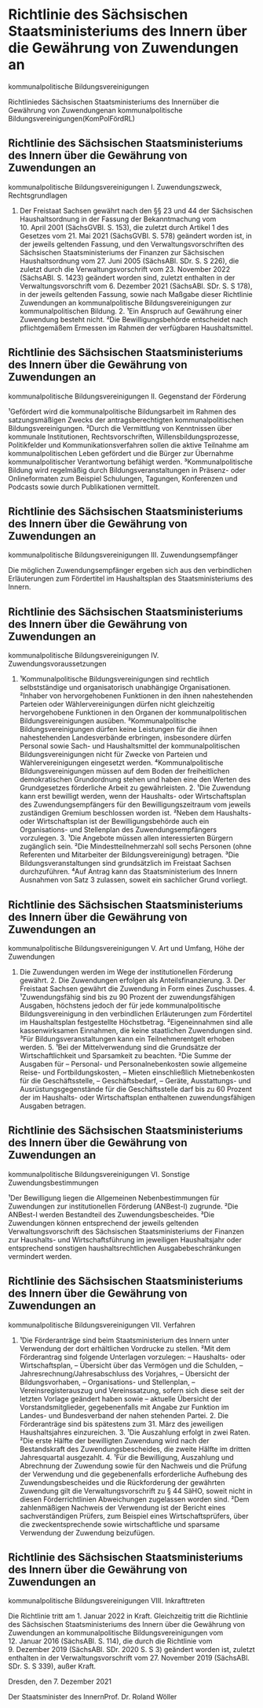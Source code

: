 # Richtlinie des Sächsischen Staatsministeriums des Innern über die Gewährung von Zuwendungen an
kommunalpolitische Bildungsvereinigungen

Richtliniedes Sächsischen Staatsministeriums des Innernüber die Gewährung von Zuwendungenan kommunalpolitische Bildungsvereinigungen(KomPolFördRL)

## Richtlinie des Sächsischen Staatsministeriums des Innern über die Gewährung von Zuwendungen an
kommunalpolitische Bildungsvereinigungen I. Zuwendungszweck, Rechtsgrundlagen

1. Der Freistaat Sachsen gewährt nach den §§ 23 und 44 der Sächsischen Haushaltsordnung in der Fassung der Bekanntmachung vom 10. April 2001 (SächsGVBl. S. 153), die zuletzt durch Artikel 1 des Gesetzes vom 21. Mai 2021 (SächsGVBl. S. 578) geändert worden ist, in der jeweils geltenden Fassung, und den Verwaltungsvorschriften des Sächsischen Staatsministeriums der Finanzen zur Sächsischen Haushaltsordnung vom 27. Juni 2005 (SächsABl. SDr. S. S 226), die zuletzt durch die Verwaltungsvorschrift vom 23. November 2022 (SächsABl. S. 1423) geändert worden sind, zuletzt enthalten in der Verwaltungsvorschrift vom 6. Dezember 2021 (SächsABl. SDr. S. S 178), in der jeweils geltenden Fassung, sowie nach Maßgabe dieser Richtlinie Zuwendungen an kommunalpolitische Bildungsvereinigungen zur kommunalpolitischen Bildung. 2. ¹Ein Anspruch auf Gewährung einer Zuwendung besteht nicht. ²Die Bewilligungsbehörde entscheidet nach pflichtgemäßem Ermessen im Rahmen der verfügbaren Haushaltsmittel. 
## Richtlinie des Sächsischen Staatsministeriums des Innern über die Gewährung von Zuwendungen an
kommunalpolitische Bildungsvereinigungen II. Gegenstand der Förderung

¹Gefördert wird die kommunalpolitische Bildungsarbeit im Rahmen des satzungsmäßigen Zwecks der antragsberechtigten kommunalpolitischen Bildungsvereinigungen. ²Durch die Vermittlung von Kenntnissen über kommunale Institutionen, Rechtsvorschriften, Willensbildungsprozesse, Politikfelder und Kommunikationsverfahren sollen die aktive Teilnahme am kommunalpolitischen Leben gefördert und die Bürger zur Übernahme kommunalpolitischer Verantwortung befähigt werden. ³Kommunalpolitische Bildung wird regelmäßig durch Bildungsveranstaltungen in Präsenz- oder Onlineformaten zum Beispiel Schulungen, Tagungen, Konferenzen und Podcasts sowie durch Publikationen vermittelt.


## Richtlinie des Sächsischen Staatsministeriums des Innern über die Gewährung von Zuwendungen an
kommunalpolitische Bildungsvereinigungen III. Zuwendungsempfänger

Die möglichen Zuwendungsempfänger ergeben sich aus den verbindlichen Erläuterungen zum Fördertitel im Haushaltsplan des Staatsministeriums des Innern.


## Richtlinie des Sächsischen Staatsministeriums des Innern über die Gewährung von Zuwendungen an
kommunalpolitische Bildungsvereinigungen IV. Zuwendungsvoraussetzungen

1. ¹Kommunalpolitische Bildungsvereinigungen sind rechtlich selbstständige und organisatorisch unabhängige Organisationen. ²Inhaber von hervorgehobenen Funktionen in den ihnen nahestehenden Parteien oder Wählervereinigungen dürfen nicht gleichzeitig hervorgehobene Funktionen in den Organen der kommunalpolitischen Bildungsvereinigungen ausüben. ³Kommunalpolitische Bildungsvereinigungen dürfen keine Leistungen für die ihnen nahestehenden Landesverbände erbringen, insbesondere dürfen Personal sowie Sach- und Haushaltsmittel der kommunalpolitischen Bildungsvereinigungen nicht für Zwecke von Parteien und Wählervereinigungen eingesetzt werden. ⁴Kommunalpolitische Bildungsvereinigungen müssen auf dem Boden der freiheitlichen demokratischen Grundordnung stehen und haben eine den Werten des Grundgesetzes förderliche Arbeit zu gewährleisten. 2. ¹Die Zuwendung kann erst bewilligt werden, wenn der Haushalts- oder Wirtschaftsplan des Zuwendungsempfängers für den Bewilligungszeitraum vom jeweils zuständigen Gremium beschlossen worden ist. ²Neben dem Haushalts- oder Wirtschaftsplan ist der Bewilligungsbehörde auch ein Organisations- und Stellenplan des Zuwendungsempfängers vorzulegen. 3. ¹Die Angebote müssen allen interessierten Bürgern zugänglich sein. ²Die Mindestteilnehmerzahl soll sechs Personen (ohne Referenten und Mitarbeiter der Bildungsvereinigung) betragen. ³Die Bildungsveranstaltungen sind grundsätzlich im Freistaat Sachsen durchzuführen. ⁴Auf Antrag kann das Staatsministerium des Innern Ausnahmen von Satz 3 zulassen, soweit ein sachlicher Grund vorliegt. 
## Richtlinie des Sächsischen Staatsministeriums des Innern über die Gewährung von Zuwendungen an
kommunalpolitische Bildungsvereinigungen V. Art und Umfang, Höhe der Zuwendungen

1. Die Zuwendungen werden im Wege der institutionellen Förderung gewährt. 2. Die Zuwendungen erfolgen als Anteilsfinanzierung. 3. Der Freistaat Sachsen gewährt die Zuwendung in Form eines Zuschusses. 4. ¹Zuwendungsfähig sind bis zu 90 Prozent der zuwendungsfähigen Ausgaben, höchstens jedoch der für jede kommunalpolitische Bildungsvereinigung in den verbindlichen Erläuterungen zum Fördertitel im Haushaltsplan festgestellte Höchstbetrag. ²Eigeneinnahmen sind alle kassenwirksamen Einnahmen, die keine staatlichen Zuwendungen sind. ³Für Bildungsveranstaltungen kann ein Teilnehmerentgelt erhoben werden. 5. ¹Bei der Mittelverwendung sind die Grundsätze der Wirtschaftlichkeit und Sparsamkeit zu beachten. ²Die Summe der Ausgaben für – Personal- und Personalnebenkosten sowie allgemeine Reise- und Fortbildungskosten, – Mieten einschließlich Mietnebenkosten für die Geschäftsstelle, – Geschäftsbedarf, – Geräte, Ausstattungs- und Ausrüstungsgegenstände für die Geschäftsstelle darf bis zu 60 Prozent der im Haushalts- oder Wirtschaftsplan enthaltenen zuwendungsfähigen Ausgaben betragen. 
## Richtlinie des Sächsischen Staatsministeriums des Innern über die Gewährung von Zuwendungen an
kommunalpolitische Bildungsvereinigungen VI. Sonstige Zuwendungsbestimmungen

¹Der Bewilligung liegen die Allgemeinen Nebenbestimmungen für Zuwendungen zur institutionellen Förderung (ANBest-I) zugrunde. ²Die ANBest-I werden Bestandteil des Zuwendungsbescheides. ³Die Zuwendungen können entsprechend der jeweils geltenden Verwaltungsvorschrift des Sächsischen Staatsministeriums der Finanzen zur Haushalts- und Wirtschaftsführung im jeweiligen Haushaltsjahr oder entsprechend sonstigen haushaltsrechtlichen Ausgabebeschränkungen vermindert werden.


## Richtlinie des Sächsischen Staatsministeriums des Innern über die Gewährung von Zuwendungen an
kommunalpolitische Bildungsvereinigungen VII. Verfahren

1. ¹Die Förderanträge sind beim Staatsministerium des Innern unter Verwendung der dort erhältlichen Vordrucke zu stellen. ²Mit dem Förderantrag sind folgende Unterlagen vorzulegen: – Haushalts- oder Wirtschaftsplan, – Übersicht über das Vermögen und die Schulden, – Jahresrechnung/Jahresabschluss des Vorjahres, – Übersicht der Bildungsvorhaben, – Organisations- und Stellenplan, – Vereinsregisterauszug und Vereinssatzung, sofern sich diese seit der letzten Vorlage geändert haben sowie – aktuelle Übersicht der Vorstandsmitglieder, gegebenenfalls mit Angabe zur Funktion im Landes- und Bundesverband der nahen stehenden Partei. 2. Die Förderanträge sind bis spätestens zum 31. März des jeweiligen Haushaltsjahres einzureichen. 3. ¹Die Auszahlung erfolgt in zwei Raten. ²Die erste Hälfte der bewilligten Zuwendung wird nach der Bestandskraft des Zuwendungsbescheides, die zweite Hälfte im dritten Jahresquartal ausgezahlt. 4. ¹Für die Bewilligung, Auszahlung und Abrechnung der Zuwendung sowie für den Nachweis und die Prüfung der Verwendung und die gegebenenfalls erforderliche Aufhebung des Zuwendungsbescheides und die Rückforderung der gewährten Zuwendung gilt die Verwaltungsvorschrift zu § 44 SäHO, soweit nicht in diesen Förderrichtlinien Abweichungen zugelassen worden sind. ²Dem zahlenmäßigen Nachweis der Verwendung ist der Bericht eines sachverständigen Prüfers, zum Beispiel eines Wirtschaftsprüfers, über die zweckentsprechende sowie wirtschaftliche und sparsame Verwendung der Zuwendung beizufügen. 
## Richtlinie des Sächsischen Staatsministeriums des Innern über die Gewährung von Zuwendungen an
kommunalpolitische Bildungsvereinigungen VIII. Inkrafttreten

Die Richtlinie tritt am 1. Januar 2022 in Kraft. Gleichzeitig tritt die Richtlinie des Sächsischen Staatsministeriums des Innern über die Gewährung von Zuwendungen an kommunalpolitische Bildungsvereinigungen vom 12. Januar 2016 (SächsABl. S. 114), die durch die Richtlinie vom 9. Dezember 2019 (SächsABl. SDr. 2020 S. S 3) geändert worden ist, zuletzt enthalten in der Verwaltungsvorschrift vom 27. November 2019 (SächsABl. SDr. S. S 339), außer Kraft.

Dresden, den 7. Dezember 2021

Der Staatsminister des InnernProf. Dr. Roland Wöller

